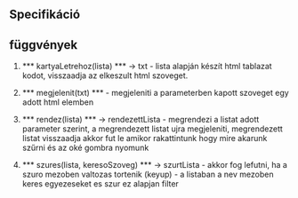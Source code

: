 ## Specifikáció

## függvények

1. *** kartyaLetrehoz(lista) *** -> txt - lista alapján készít html tablazat kodot, visszaadja az elkeszult html szoveget.

2. *** megjelenit(txt) *** - megjeleniti a parameterben kapott szoveget egy adott html elemben

3. *** rendez(lista) *** -> rendezettLista - megrendezi a listat adott parameter szerint, a megrendezett listat ujra megjeleniti, megrendezett listat visszaadja akkor fut le amikor rakattintunk hogy mire akarunk szűrni és az oké gombra nyomunk

4. *** szures(lista, keresoSzoveg) *** -> szurtLista - akkor fog lefutni, ha a szuro mezoben valtozas tortenik (keyup) - a listaban a nev mezoben keres egyezeseket es szur ez alapjan filter

<!--5. *** sorBeszur(lista) *** -> ujLista - ha a submit gombra kattintunk akkor fut le urlap adatkat atalakitjuk objektumma es hozzaadjuk a listahoz (push)

6. *** torol(lista, index) *** - torli a lista adott sorat minden sor mellett lesz egy torol gomb, amivel megkapjuk az adott sor indexet es meghivodik a torol fuggveny -->